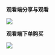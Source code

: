 **观看端分享与观看**  

![](https://github.com/jdcloudcom/cn/blob/elive/image/elive/%E8%A7%82%E7%9C%8B%E7%AB%AF%E5%88%86%E4%BA%AB%E8%A7%82%E7%9C%8B.png)  

  

**观看端下单购买**  
  
 ![](https://github.com/jdcloudcom/cn/blob/elive/image/elive/%E8%A7%82%E7%9C%8B%E7%AB%AF%E4%B8%8B%E5%8D%95%E8%B4%AD%E4%B9%B0.png)  
 

